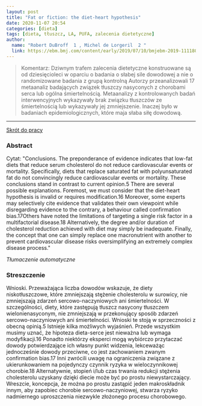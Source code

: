 ```yaml
---
layout: post
title: "Fat or fiction: the diet-heart hypothesis"
date: 2020-11-07 20:54
categories: [dieta]
tags: [dieta, tłuszcz, LA, PUFA, zalecenia dietetyczne]
author:
  name: "Robert DuBroff  1 , Michel de Lorgeril  2 "
  link: https://ebm.bmj.com/content/early/2019/07/10/bmjebm-2019-111180
---
```


> Komentarz:
> Dziwnym trafem zalecenia dietetyczne konstruowane są od dziesięcioleci w oparciu o badania o słabej sile dowodowej a nie o randomizowane badania z grupą kontrolną
>Autorzy przeanalizowali 17 metaanaliz badających związek tłuszczy nasyconych z chorobami serca lub ogólna śmiertelnością. Metaanalizy z kontrolowanych badań interwencyjnych wykazywały brak związku tłuszczów ze śmiertelnością lub wykazywały jej zmniejszenie. Inaczej było w badaniach epidemiologicznych, które maja słaba siłę dowodową.
 
<hr>

[Skrót do pracy](https://ebm.bmj.com/content/early/2019/07/10/bmjebm-2019-111180) 

### Abstract
Cytat: "Conclusions. The preponderance of evidence indicates that low-fat diets that reduce serum cholesterol do not reduce cardiovascular events or mortality. Specifically, diets that replace saturated fat with polyunsaturated fat do not convincingly reduce cardiovascular events or mortality. These conclusions stand in contrast to current opinion.5 There are several possible explanations. Foremost, we must consider that the diet-heart hypothesis is invalid or requires modification.16 Moreover, some experts may selectively cite evidence that validates their own viewpoint while disregarding evidence to the contrary, a behaviour called confirmation bias.17Others have noted the limitations of targeting a single risk factor in a multifactorial disease.18 Alternatively, the degree and/or duration of cholesterol reduction achieved with diet may simply be inadequate. Finally, the concept that one can simply replace one macronutrient with another to prevent cardiovascular disease risks oversimplifying an extremely complex disease process."

*Tłumaczenie automatyczne*

### Streszczenie
Wnioski. Przeważająca liczba dowodów wskazuje, że diety niskotłuszczowe, które zmniejszają stężenie cholesterolu w surowicy, nie zmniejszają zdarzeń sercowo-naczyniowych ani śmiertelności.  W szczególności, diety, które zastępują tłuszcz nasycony tłuszczem wielonienasyconym, nie zmniejszają w przekonujący sposób zdarzeń sercowo-naczyniowych ani śmiertelności. Wnioski te stoją w sprzeczności z obecną opinią.5 Istnieje kilka możliwych wyjaśnień.  Przede wszystkim musimy uznać, że hipoteza dieta-serce jest nieważna lub wymaga modyfikacji.16 Ponadto niektórzy eksperci mogą wybiórczo przytaczać dowody potwierdzające ich własny punkt widzenia, lekceważąc jednocześnie dowody przeciwne, co jest zachowaniem zwanym confirmation bias.17 Inni zwrócili uwagę na ograniczenia związane z ukierunkowaniem na pojedynczy czynnik ryzyka w wieloczynnikowej chorobie.18 Alternatywnie, stopień i/lub czas trwania redukcji stężenia cholesterolu uzyskany dzięki diecie może być po prostu niewystarczający.  Wreszcie, koncepcja, że można po prostu zastąpić jeden makroskładnik innym, aby zapobiec chorobie sercowo-naczyniowej, stwarza ryzyko nadmiernego uproszczenia niezwykle złożonego procesu chorobowego.
